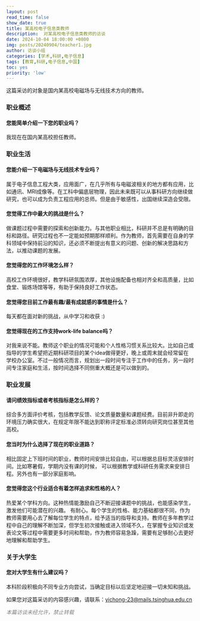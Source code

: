 ```yaml
---
layout: post
read_time: false
show_date: true
title: 某高校电子信息类教师
description:  对某高校电子信息类教师的访谈
date: 2024-10-04 18:00:00 +0800
img: posts/20240904/teacher1.jpg
author: 访谈小组
categories: [学术,科研,电子信息]
tags: [教育,科研,电子信息,中国]
toc: yes
priority: 'low'
---
```

这篇采访的对象是国内某高校电磁场与无线技术方向的教师。

### 职业概述

#### 您能简单介绍一下您的职业吗？
我现在在国内某高校担任教师。

### 职业生活

#### 您能介绍一下电磁场与无线技术专业吗？
属于电子信息工程大类，应用面广，在几乎所有与电磁波相关的地方都有应用，比如通讯、MRI成像等。在工科中偏底层物理，因此未来既可以从事科研方向继续做研究，也可以成为负责工程应用的总师。但是由于敏感性，出国继续深造会受限。

#### 您觉得工作中最大的挑战是什么？
做课题过程中需要的探索和创新能力。与其他职业相比，科研并不总是有明确的目标和路径。研究过程也不一定能如预期那样顺利。作为教师，首先需要在自身的学科领域中保持前沿的知识，还必须不断提出有意义的问题、创新的解决思路和方法，以推动课题的发展。

#### 您觉得您的工作环境怎么样？
高校工作环境很好，教学科研氛围浓厚，其他设施配备也相对齐全和高质量，比如食堂、锻炼场馆等等，有助于保持良好工作状态。

#### 您觉得您目前工作最有趣/最有成就感的事情是什么？
每天都在面对新的挑战，从中学习和收获 :)

#### 您觉得现在的工作支持work-life balance吗？
对我来说不能。教师这个职业的情况可能和个人性格习惯关系比较大。比如自己或指导的学生希望把近期科研项目的某个idea做得更好，晚上或周末就会经常留在学校办公室。不过一般情况而言，规划出一段时间专注于工作中的任务，另一段时间专注家庭和生活，按时间选择不同侧重大概还是可以做到的。

### 职业发展

#### 请问绩效指标或者考核指标是怎么样的？
综合多方面评价考核，包括教学反馈、论文质量数量和课题经费。目前非升即走的环境压力确实很大，在规定年限不能达到职称评定标准必须转向研究岗位甚至其他高校。

#### 您当时为什么选择了现在的职业道路？
相比固定上下班时间的职业，教师时间安排比较自由，可以根据总目标灵活安排时间。比如寒暑假，学期内没有课的时候， 可以根据教学或科研任务需求来安排日程。另外也有一部分家庭影响。

#### 您觉得您这个行业适合有着怎样追求和性格的人？
热爱某个学科方向。这种热情能激励自己不断迎接课题中的挑战，也能感染学生，激发他们可能潜在的兴趣。 
有耐心。每个学生的性格、能力基础都很不同，作为教师需要用心去了解每位学生的特点，给予适当的指导和支持。教师在多年教学过程中自己的理解不断加深，但学生初次接触或进入领域不久，在掌握专业知识或发表论文等过程中需要更多时间和帮助，作为教师容易急躁，需要有足够耐心去更好地理解和帮助学生。

### 关于大学生

#### 您对大学生有什么建议吗？
本科阶段积极向不同专业方向尝试，当确定目标以后坚定地迎接一切未知和挑战。

如果您对这篇采访的内容感兴趣，请联系：yichong-23@mails.tsinghua.edu.cn  

<em style="color: gray;">本篇访谈未经允许，禁止转载</em>
